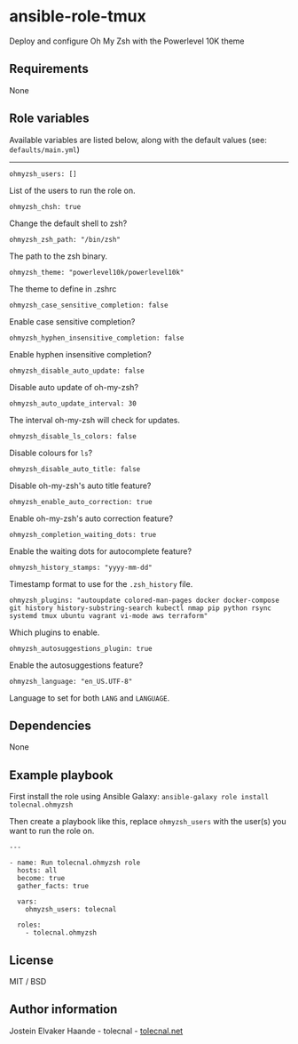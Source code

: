 # ansible-role-tmux

Deploy and configure Oh My Zsh with the Powerlevel 10K theme

## Requirements

None

## Role variables

Available variables are listed below, along with the default values (see: `defaults/main.yml`)

---

    ohmyzsh_users: []

List of the users to run the role on.

    ohmyzsh_chsh: true

Change the default shell to zsh?

    ohmyzsh_zsh_path: "/bin/zsh"

The path to the zsh binary.

    ohmyzsh_theme: "powerlevel10k/powerlevel10k"

The theme to define in .zshrc

    ohmyzsh_case_sensitive_completion: false

Enable case sensitive completion?

    ohmyzsh_hyphen_insensitive_completion: false

Enable hyphen insensitive completion?

    ohmyzsh_disable_auto_update: false

Disable auto update of oh-my-zsh?

    ohmyzsh_auto_update_interval: 30

The interval oh-my-zsh will check for updates.

    ohmyzsh_disable_ls_colors: false

Disable colours for `ls`?

    ohmyzsh_disable_auto_title: false

Disable oh-my-zsh's auto title feature?

    ohmyzsh_enable_auto_correction: true

Enable oh-my-zsh's auto correction feature?

    ohmyzsh_completion_waiting_dots: true

Enable the waiting dots for autocomplete feature?

    ohmyzsh_history_stamps: "yyyy-mm-dd"

Timestamp format to use for the `.zsh_history` file.

    ohmyzsh_plugins: "autoupdate colored-man-pages docker docker-compose git history history-substring-search kubectl nmap pip python rsync systemd tmux ubuntu vagrant vi-mode aws terraform"

Which plugins to enable.

    ohmyzsh_autosuggestions_plugin: true

Enable the autosuggestions feature?

    ohmyzsh_language: "en_US.UTF-8"

Language to set for both `LANG` and `LANGUAGE`.

## Dependencies

None

## Example playbook

First install the role using Ansible Galaxy: `ansible-galaxy role install tolecnal.ohmyzsh`

Then create a playbook like this, replace `ohmyzsh_users` with the user(s) you want to run the role on.

    ---
    
    - name: Run tolecnal.ohmyzsh role
      hosts: all
      become: true
      gather_facts: true

      vars:
        ohmyzsh_users: tolecnal

      roles:
        - tolecnal.ohmyzsh

## License

MIT / BSD

## Author information

Jostein Elvaker Haande - tolecnal - [tolecnal.net](https://tolecnal.net)
